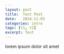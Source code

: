 ```yaml
---
layout: post
title:  Test Post
date:   2024-11-03
categories: intro
tags: [t1, t2]
excerpt: Test
---
```

lorem ipsum dolor sit amet